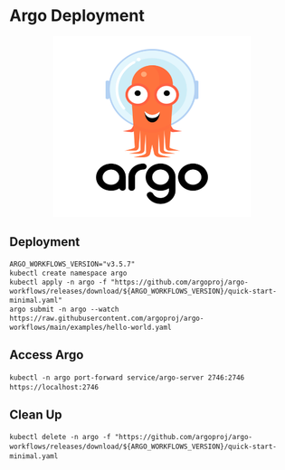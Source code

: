 # Argo Deployment

<p align="center">
    <img src="../../imgs/argo_logo.png" width="350" height="320"> 
</p>


## Deployment
```shell
ARGO_WORKFLOWS_VERSION="v3.5.7"
kubectl create namespace argo
kubectl apply -n argo -f "https://github.com/argoproj/argo-workflows/releases/download/${ARGO_WORKFLOWS_VERSION}/quick-start-minimal.yaml"
argo submit -n argo --watch https://raw.githubusercontent.com/argoproj/argo-workflows/main/examples/hello-world.yaml
```
## Access Argo

```kubectl -n argo port-forward service/argo-server 2746:2746```
``` https://localhost:2746```

## Clean Up

```kubectl delete -n argo -f "https://github.com/argoproj/argo-workflows/releases/download/${ARGO_WORKFLOWS_VERSION}/quick-start-minimal.yaml```